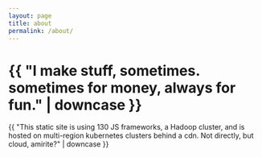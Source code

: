 ```yaml
---
layout: page
title: about
permalink: /about/
---
```

<h1>{{ "I make stuff, sometimes. sometimes for money, always for fun." | downcase }}</h1>
<p>{{ "This static site is using 130 JS frameworks, a Hadoop cluster, and is hosted on multi-region kubernetes clusters behind a cdn. Not directly, but cloud, amirite?" | downcase }}</p>
